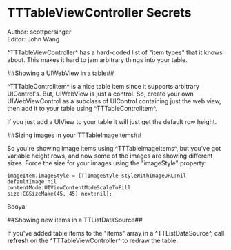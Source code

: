 # TTTableViewController Secrets #

<div class="authors">
  <div class="author">Author: scottpersinger</div>
  <div class="editor">Editor: John Wang</div>
</div>

^TTTableViewController^ has a hard-coded list of "item types" that it knows about. This makes it hard to jam arbitrary things
into your table.

##Showing a UIWebView in a table##

^TTTableControlItem^ is a nice table item since it supports arbitrary UIControl's. But, UIWebView is just a control. So,
create your own UIWebViewControl as a subclass of UIControl containing just the web view, then add it to your table
using ^TTTableControlItem^.

If you just add a UIView to your table it will just get the default row height.

##Sizing images in your TTTableImageItems##

So you're showing image items using ^TTTableImageItems^, but you've got variable height rows, and now some of the
images are showing different sizes. Force the size for your images using the "imageStyle" property:

    imageItem.imageStyle = [TTImageStyle styleWithImageURL:nil 
    defaultImage:nil 
    contentMode:UIViewContentModeScaleToFill 
    size:CGSizeMake(45, 45) next:nil];

Booya!

##Showing new items in a TTListDataSource##

If you've added table items to the "items" array in a ^TTListDataSource^, call **refresh** on the
^TTTableViewController^ to redraw the table.
